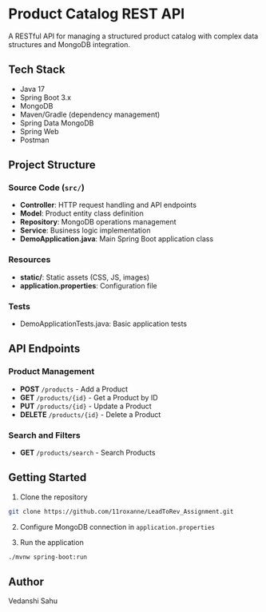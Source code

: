 # Product Catalog REST API

A RESTful API for managing a structured product catalog with complex data structures and MongoDB integration.

## Tech Stack
- Java 17
- Spring Boot 3.x
- MongoDB
- Maven/Gradle (dependency management)
- Spring Data MongoDB
- Spring Web
- Postman


## Project Structure

### Source Code (`src/`)
- **Controller**: HTTP request handling and API endpoints
- **Model**: Product entity class definition
- **Repository**: MongoDB operations management
- **Service**: Business logic implementation
- **DemoApplication.java**: Main Spring Boot application class

### Resources
- **static/**: Static assets (CSS, JS, images)
- **application.properties**: Configuration file

### Tests
- DemoApplicationTests.java: Basic application tests

## API Endpoints

### Product Management
- **POST** `/products` - Add a Product
- **GET** `/products/{id}` - Get a Product by ID
- **PUT** `/products/{id}` - Update a Product
- **DELETE** `/products/{id}` - Delete a Product

### Search and Filters
- **GET** `/products/search` - Search Products


## Getting Started

1. Clone the repository
```bash
git clone https://github.com/11roxanne/LeadToRev_Assignment.git
```

2. Configure MongoDB connection in `application.properties`

3. Run the application
```bash
./mvnw spring-boot:run
```

## Author
Vedanshi Sahu

